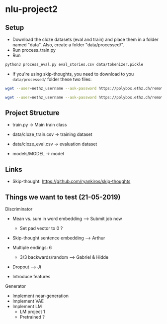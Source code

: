# nlu-project2
## Setup
- Download the cloze datasets (eval and train) and place them in a folder
named "data". Also, create a folder "data/processed/".
- Run process_train.py
- Run 
```bash
python3 process_eval.py eval_stories.csv data/tokenizer.pickle
```
- If you're using skip-thoughts, you need to download to you `data/processed/`
folder these two files:
```bash
wget --user=nethz_username --ask-password https://polybox.ethz.ch/remote.php/webdav/nlu-project2/eval_stories_skip_thoughts.tfrecords
```
```bash
wget --user=nethz_username --ask-password https://polybox.ethz.ch/remote.php/webdav/nlu-project2/train_stories_skip_thoughts.tfrecords
```

## Project Structure

- train.py -> Main train class

- data/cloze_train.csv -> training dataset
- data/cloze_eval.csv -> evaluation dataset

- models/MODEL -> model

## Links
- Skip-thought: https://github.com/ryankiros/skip-thoughts


## Things we want to test (21-05-2019)

Discriminator
 - Mean vs. sum in word embedding --> Submit job now
    - Set pad vector to 0 ?
    
 - Skip-thought sentence embedding --> Arthur
 - Multiple endings: 6
    - 3/3 backwards/random --> Gabriel & Hidde
 - Dropout --> Ji
 - Introduce features
    
Generator
 - Implement near-generation
 - Implement VAE
 - Implement LM
    - LM project 1
    - Pretrained ?
    